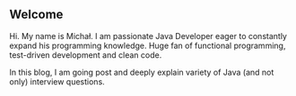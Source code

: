 ## Welcome

Hi. My name is Michał. I am passionate Java Developer eager to constantly expand his programming knowledge. Huge fan of functional programming, test-driven development and clean code.

In this blog, I am going post and deeply explain variety of Java (and not only) interview questions.
